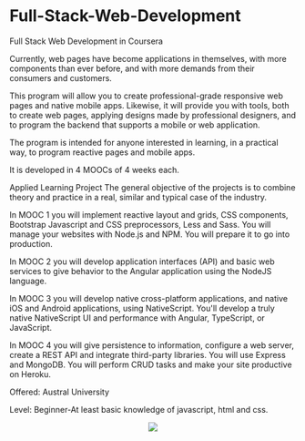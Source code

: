 # Full-Stack-Web-Development
Full Stack Web Development in Coursera

<p style="text-align: justify;">

Currently, web pages have become applications in themselves, with more components than ever before, and with more demands from their consumers and customers.

This program will allow you to create professional-grade responsive web pages and native mobile apps. Likewise, it will provide you with tools, both to create web pages, applying designs made by professional designers, and to program the backend that supports a mobile or web application.

The program is intended for anyone interested in learning, in a practical way, to program reactive pages and mobile apps.

It is developed in 4 MOOCs of 4 weeks each.

Applied Learning Project
The general objective of the projects is to combine theory and practice in a real, similar and typical case of the industry.

In MOOC 1 you will implement reactive layout and grids, CSS components, Bootstrap Javascript and CSS preprocessors, Less and Sass. You will manage your websites with Node.js and NPM. You will prepare it to go into production.

In MOOC 2 you will develop application interfaces (API) and basic web services to give behavior to the Angular application using the NodeJS language.

In MOOC 3 you will develop native cross-platform applications, and native iOS and Android applications, using NativeScript. You'll develop a truly native NativeScript UI and performance with Angular, TypeScript, or JavaScript.

In MOOC 4 you will give persistence to information, configure a web server, create a REST API and integrate third-party libraries. You will use Express and MongoDB. You will perform CRUD tasks and make your site productive on Heroku.

</p>

Offered: Austral University

Level: Beginner-At least basic knowledge of javascript, html and css.
  
</p>

<p align="center">
<img src="https://user-images.githubusercontent.com/47467891/157592232-7a8400e6-a26f-4e48-8fb8-d3f96fb11446.png">
</p>
